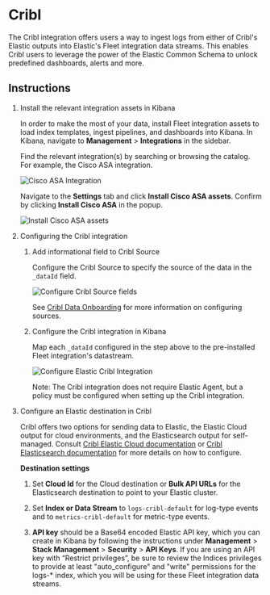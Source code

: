 # Cribl

The Cribl integration offers users a way to ingest logs from either of Cribl's Elastic outputs into Elastic's Fleet integration data streams. This enables Cribl users to leverage the power of the Elastic Common Schema to unlock predefined dashboards, alerts and more.

## Instructions

1. Install the relevant integration assets in Kibana

    In order to make the most of your data, install Fleet integration assets to load index templates, ingest pipelines, and dashboards into Kibana. In Kibana, navigate to **Management** > **Integrations** in the sidebar.

    Find the relevant integration(s) by searching or browsing the catalog. For example, the Cisco ASA integration.

    ![Cisco ASA Integration](../img/catalog-cisco-asa.png)

    Navigate to the **Settings** tab and click **Install Cisco ASA assets**. Confirm by clicking **Install Cisco ASA** in the popup.
    
    ![Install Cisco ASA assets](../img/install-assets.png)

2. Configuring the Cribl integration

    1. Add informational field to Cribl Source

        Configure the Cribl Source to specify the source of the data in the `_dataId` field.

        ![Configure Cribl Source fields](../img/cribl-source-fields.png)

        See [Cribl Data Onboarding](https://docs.cribl.io/stream/data-onboarding/) for more information on configuring sources.

    2. Configure the Cribl integration in Kibana

        Map each `_dataId` configured in the step above to the pre-installed Fleet integration's datastream. 

        ![Configure Elastic Cribl Integration](../img/elastic-cribl-config.png)

        Note: The Cribl integration does not require Elastic Agent, but a policy must be configured when setting up the Cribl integration.

4. Configure an Elastic destination in Cribl

    Cribl offers two options for sending data to Elastic, the Elastic Cloud output for cloud environments, and the Elasticsearch output for self-managed. Consult [Cribl Elastic Cloud documentation](https://docs.cribl.io/stream/destinations-elastic-cloud/) or [Cribl Elasticsearch documentation](https://docs.cribl.io/stream/destinations-elastic/) for more details on how to configure.

    **Destination settings**

    1. Set **Cloud Id** for the Cloud destination or **Bulk API URLs** for the Elasticsearch destination to point to your Elastic cluster.

    2. Set **Index or Data Stream** to `logs-cribl-default` for log-type events and to `metrics-cribl-default` for metric-type events.

    3. **API key** should be a Base64 encoded Elastic API key, which you can create in Kibana by following the instructions under **Management** > **Stack Management** > **Security** > **API Keys**. If you are using an API key with “Restrict privileges”, be sure to review the Indices privileges to provide at least "auto_configure" and "write" permissions for the logs-* index, which you will be using for these Fleet integration data streams.